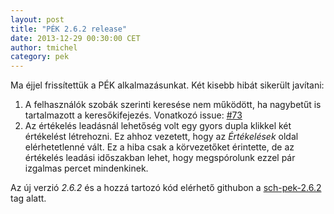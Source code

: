```yaml
---
layout: post
title: "PÉK 2.6.2 release"
date: 2013-12-29 00:30:00 CET
author: tmichel
category: pek
---
```


Ma éjjel frissítettük a PÉK alkalmazásunkat. Két kisebb hibát sikerült javítani:

1. A felhasználók szobák szerinti keresése nem működött, ha nagybetűt is tartalmazott a keresőkifejezés. Vonatkozó issue: [#73](https://github.com/kir-dev/korok/issues/73)
2. Az értékelés leadásnál lehetőség volt egy gyors dupla klikkel két értékelést létrehozni. Ez ahhoz vezetett, hogy az _Értékelések_ oldal elérhetetlenné vált. Ez a hiba csak a körvezetőket érintette, de az értékelés leadási időszakban lehet, hogy megspórolunk ezzel pár izgalmas percet mindenkinek.

Az új verzió _2.6.2_ és a hozzá tartozó kód elérhető githubon a [sch-pek-2.6.2](https://github.com/kir-dev/korok/tree/sch-pek-2.6.2) tag alatt.